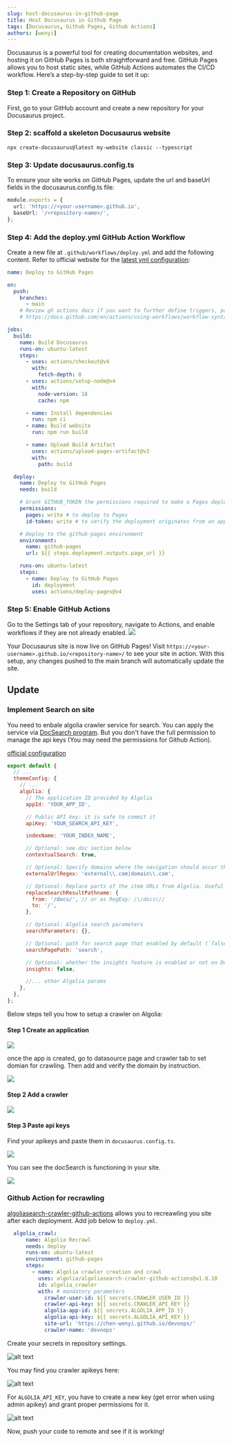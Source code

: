 ```yaml
---
slug: host-docusaurus-in-github-page
title: Host Docusaurus in Github Page
tags: [Docusaurus, Github Pages, Github Actions]
authors: [wenyi]
---
```


Docusaurus is a powerful tool for creating documentation websites, and hosting it on GitHub Pages is both straightforward and free. GitHub Pages allows you to host static sites, while GitHub Actions automates the CI/CD workflow. Here’s a step-by-step guide to set it up:

<!-- truncate -->

### Step 1: Create a Repository on GitHub

First, go to your GitHub account and create a new repository for your Docusaurus project.


### Step 2: scaffold a skeleton Docusaurus website

`npx create-docusaurus@latest my-website classic --typescript`

### Step 3: Update docusaurus.config.ts

To ensure your site works on GitHub Pages, update the url and baseUrl fields in the docusaurus.config.ts file:

```typescript
module.exports = {
  url: 'https://<your-username>.github.io',
  baseUrl: '/<repository-name>/',
};

```

### Step 4: Add the deploy.yml GitHub Action Workflow

Create a new file at `.github/workflows/deploy.yml` and add the following content. Refer to official website for the [latest yml configuration](https://docusaurus.io/docs/deployment#triggering-deployment-with-github-actions):

```yml title=".github/workflows/deploy.yml"
name: Deploy to GitHub Pages

on:
  push:
    branches:
      - main
    # Review gh actions docs if you want to further define triggers, paths, etc
    # https://docs.github.com/en/actions/using-workflows/workflow-syntax-for-github-actions#on

jobs:
  build:
    name: Build Docusaurus
    runs-on: ubuntu-latest
    steps:
      - uses: actions/checkout@v4
        with:
          fetch-depth: 0
      - uses: actions/setup-node@v4
        with:
          node-version: 18
          cache: npm

      - name: Install dependencies
        run: npm ci
      - name: Build website
        run: npm run build

      - name: Upload Build Artifact
        uses: actions/upload-pages-artifact@v3
        with:
          path: build

  deploy:
    name: Deploy to GitHub Pages
    needs: build

    # Grant GITHUB_TOKEN the permissions required to make a Pages deployment
    permissions:
      pages: write # to deploy to Pages
      id-token: write # to verify the deployment originates from an appropriate source

    # Deploy to the github-pages environment
    environment:
      name: github-pages
      url: ${{ steps.deployment.outputs.page_url }}

    runs-on: ubuntu-latest
    steps:
      - name: Deploy to GitHub Pages
        id: deployment
        uses: actions/deploy-pages@v4
```

### Step 5: Enable GitHub Actions

Go to the Settings tab of your repository, navigate to Actions, and enable workflows if they are not already enabled.
![](./github-action.png)


Your Docusaurus site is now live on GitHub Pages! Visit `https://<your-username>.github.io/<repository-name>/` to see your site in action. With this setup, any changes pushed to the main branch will automatically update the site.

## Update
### Implement Search on site

You need to enbale algolia crawler service for search. You can apply the service via [DocSearch program](https://docsearch.algolia.com/apply). But you don't have the full permission to manage the api keys (You may need the permissions for Github Action).

[official configuration](https://docusaurus.io/docs/search#using-algolia-docsearch)
```js title="docusaurus.config.js"
export default {
  // ...
  themeConfig: {
    // ...
    algolia: {
      // The application ID provided by Algolia
      appId: 'YOUR_APP_ID',

      // Public API key: it is safe to commit it
      apiKey: 'YOUR_SEARCH_API_KEY',

      indexName: 'YOUR_INDEX_NAME',

      // Optional: see doc section below
      contextualSearch: true,

      // Optional: Specify domains where the navigation should occur through window.location instead on history.push. Useful when our Algolia config crawls multiple documentation sites and we want to navigate with window.location.href to them.
      externalUrlRegex: 'external\\.com|domain\\.com',

      // Optional: Replace parts of the item URLs from Algolia. Useful when using the same search index for multiple deployments using a different baseUrl. You can use regexp or string in the `from` param. For example: localhost:3000 vs myCompany.com/docs
      replaceSearchResultPathname: {
        from: '/docs/', // or as RegExp: /\/docs\//
        to: '/',
      },

      // Optional: Algolia search parameters
      searchParameters: {},

      // Optional: path for search page that enabled by default (`false` to disable it)
      searchPagePath: 'search',

      // Optional: whether the insights feature is enabled or not on Docsearch (`false` by default)
      insights: false,

      //... other Algolia params
    },
  },
};
```

Below steps tell you how to setup a crawler on Algolia:

#### Step 1 Create an application
![](./create-app.png)

once the app is created, go to datasource page and crawler tab to set domian for crawling. Then add and verify the domain by instruction.

![](./add-crawler.png)

#### Step 2 Add a crawler

![](./crawler.png)

#### Step 3 Paste api keys

Find your apikeys and paste them in `docusaurus.config.ts`.

![](./apikeys.png)

You can see the docSearch is functioning in your site.

![](docSearch.png)

### Github Action for recrawling

[algoliasearch-crawler-github-actions](https://github.com/algolia/algoliasearch-crawler-github-actions?tab=readme-ov-file) allows you to recreawling you site after each deployment. Add job below to `deploy.yml`.

```yml title=".github/workflows/deploy.yml"
  algolia_crawl:
      name: Algolia Recrawl
      needs: deploy
      runs-on: ubuntu-latest
      environment: github-pages
      steps:
        - name: Algolia crawler creation and crawl
          uses: algolia/algoliasearch-crawler-github-actions@v1.0.10
          id: algolia_crawler
          with: # mandatory parameters
            crawler-user-id: ${{ secrets.CRAWLER_USER_ID }}
            crawler-api-key: ${{ secrets.CRAWLER_API_KEY }}
            algolia-app-id: ${{ secrets.ALGOLIA_APP_ID }}
            algolia-api-key: ${{ secrets.ALGOLIA_API_KEY }}
            site-url: 'https://chen-wenyi.github.io/devoops/'
            crawler-name: 'devoops'
```

Create your secrets in repository settings.

![alt text](./repo-settings.png)

You may find you crawler apikeys here:

![alt text](./crawler-apikeys.png)

For `ALGOLIA_API_KEY`, you have to create a new key (get error when using admin apikey) and grant proper permissions for it.

![alt text](./new-apikeys.png)

Now, push your code to remote and see if it is working!

